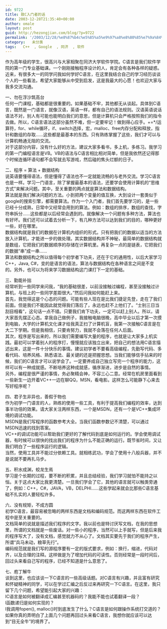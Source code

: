 ```yaml
---
id: 9722
title: 致C入门者的话
date: 2003-12-28T21:35:40+00:00
author: omale
layout: post
guid: http://hezongjian.com/blog/?p=9722
permalink: '/2003/12/28/%e8%87%b4c%e5%85%a5%e9%97%a8%e8%80%85%e7%9a%84%e8%af%9d-2/'
category:   未分类
tags:   C++  , Google  , 同济  , 软件
---
```

作为高年级的学生，很高兴与大家相聚在同济大学软件学院。C语言是我们软件学院的第一门专业基础课。一个刚刚接触程序设计的人，肯定会有各种各样的疑惑。近来，有很多大一的同学问我如何学好C语言，在这里我结合自己的学习经历谈谈个人的一些看法，希望大家能够从中受到启发，这是我最大的心愿！也欢迎大家与我多交流沟通。

一、勿在浮沙筑高台  
任何一门课程，基础都是很重要的。如果基础不牢，其他都无从谈起。具体到C语言，既然是一门语言，就像汉语，英语一样，都有自己的语法规则。汉语英语说话语法不对，别人有可能也能明白我们的意思，但是计算机只会严格按照我们的指令去做。所以，C语言语法这部分虽然不难，但一定要牢记！做到得心应手。+=*/运算符，for、while循环，if、switch选择，宏，malloc、free内存分配和释放，指针和数组的存取……这些都是最基本的东西。只有熟练掌握了这些，我们才可以与计算机畅通无阻的交流。  
对于这部分内容，没有什么好的方法，建议大家多看书，多上机，多练习。我学习的第一门编程语言是VB。VB的语法与C语言相比相对简单，但是我依然还记得那个时候连循环语句都不会写就去写游戏，然后碰的焦头烂额的日子。

二、程序&nbsp;=&nbsp;算法&nbsp;+&nbsp;数据结构  
说英语要懂得语法，但是懂得了语法也不一定就能流畅的与老外交流。学习C语言也是一样。学习一门语言，除了掌握最基本的语法，还要学会使用计算机的“思维方式”来解决问题。其中，至关重要的两点就是算法和数据结构。  
算法就是我们解决问题的方法。小到把两个变量的值互换，大到设计一套类似于google的搜索引擎，都需要算法。作为一个入门者，我们首先要学习的，是一些已经十分成熟，日常中又经常会用到的算法。例如：数组的排序，数组的查找，字符串拆分……这些都是以后经常会遇到的。就像解决一个问题有多种方法，算法也有好坏。我们还可以试着去分析一下，有几种方法可以达到我们的目的，哪种更好一些，好在哪里。  
数据结构就是我们的数据在计算机内组织的形式。只有把我们的数据以适当的方法放入计算机，才能进一步的做处理。其实数据结构并不神秘，最简单的数据结构就是数组，它把我们的数据顺序的存储在计算机里。再复杂一点的是链表，它把我们的数据“串”成一串……  
算法和数据结构之所以值得每个初学者下功夫，还在于它的通用性，以后大家学习C++，Java,&nbsp;C#，变的是语言的语法，算法与数据结构在各种语言之间是不变的。另外，也可以为将来学习数据结构这门课打下一定的基础。

三、勤能补拙  
经常听到一些同学来问我，“我的基础很差，以前没接触过编程，甚至没接触过计算机，与班上的一些同学差距很大。”然后问我如何能赶上来。  
首先，我觉得这是个心态的问题。可能有些人现在是比我们捷足先登，走在了我们前面。但是我们不能因此就觉得我们落后了，永远也赶不上他们了。“士别三日当刮目相看”，这句话一点不错。只要我们肯下功夫，一定可以赶上别人。所以，请大家首先摆正心态。拿我自己做例子，我接触电脑很晚，高中毕业以后才第一次摸到电脑，大学的计算机文化课才给我真正扫了计算机盲，我第一次接触C语言是在大二下学期。但是我相信，只要肯努力，我就不会落在任何人后面。  
其次，程序是写出来的，所以我们需要编写大量的程序，也就是让大家多上机实践。最初可以学着别人的程序打，慢慢就应该独立出来，把自己的想法用C语言描述出来，这是一件十分快乐的事情。建议初学者不要看高级编程，先勤写代码、多看代码、培养风格、熟悉语法、最关键的还是把握思想。当我们能够信手拈来的时候，我们的C语言才可以说学会了。一定要养成自己独立写完一个程序的能力，这样可以有一种成就感。不断培养这种成就感，循序渐进，进步是自然的事情。  
另外，编程是很严谨的事情，务必聚精会神，不容三心二意。经常在机房里面看到一些新生一边开着VC++一边在聊QQ，MSN，看电影。这样怎么可能静下心来去写好程序呢？

四、君子生非异也，善假于物也  
作为初学一门语言的人，熟练的使用一些工具，有利于提高我们编程的效率，达到事半功倍的效果。请大家关注两样东西，一个是MSDN，还有一个是VC++集成环境的调试功能。  
MSDN是我们写程序的函数参考大全。当我们函数参数记不清楚，可以通过MSDN迅速的找到答案。  
VC++的调试功能可以帮助我们更好的了解代码到底是如何运行的。学会使用调试器，有时候可以很快的找出我们的程序为什么不能正确的运行。既节省时间，又让我们明白了一些程序运行的逻辑。  
当然，使用工具并不能过分依赖工具。就相练武功，学会了使用十八般兵器，并不是说就不要再扎马步。

五、积水成渊，蛟龙生焉  
学习是个长期的过程，要不断的积累，并且总结经验，我们学习就怕不能持之以恒。关于这点大家比我更清楚。一旦我们学会了它，其他的语言就可以触类旁通了，例如：C++，C#，JAVA，VB，DELPHI……这些学起来就会比那些C语言基础不扎实的人要轻松许多。

六、没有规矩，不成方圆  
初学C语言，最容易被忽略的两样东西是文档和编码规范。而这两样东西在软件工程中是至关重要的。  
文档简单的说就是描述我们程序的文字。我以前也是特讨厌写文档，在我的思想里，所谓的文档就是一些废话。对一些小的程序，当然可以上手就写，但是后来我的程序写大了，没有文档，感觉就力不从心了。文档其实要先于我们的程序产生，所谓“兵马未动，粮草先行”。  
编码规范就是我们写的源程序要有一定的版式要求，例如：换行，缩进，代码对齐，以及合理的注释。这样做是为了增加代码的可读性。否则经常是一段时间后，回过头来看自己写的程序，已经不知道是什么意思了。

七、庖丁解牛  
谈到这里，也应该谈一下C语言的一些高级话题。对C语言有兴趣，并且富有研究和怀疑精神的同学，可以在学过汇编之后反过来再研究一下C语言。在这里，我只留下几个问题，希望能引起大家的兴趣：  
lC语言是如何被翻译成汇编甚至机器码的？我能不能也试着翻译一段？  
l函数递归是如何实现的？  
l我调用fopen(),&nbsp;malloc()时到底发生了什么？C语言是如何跟操作系统打交道的？  
如果你真的弄明白了上面几个问题再回过头来看C语言，我想你就应该可以达到“目无全牛”的境界了。